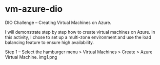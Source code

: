 # vm-azure-dio
DIO Challenge – Creating Virtual Machines on Azure.

I will demonstrate step by step how to create virtual machines on Azure. In this activity, I chose to set up a multi-zone environment and use the load balancing feature to ensure high availability.

Step 1 – Select the hamburger menu > Virtual Machines > Create > Azure Virtual Machine.
img1.png





